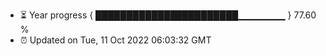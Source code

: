 - ⏳ Year progress { ███████████████████████▁▁▁▁▁▁▁ } 77.60 %
- ⏰ Updated on Tue, 11 Oct 2022 06:03:32 GMT

